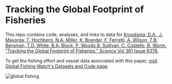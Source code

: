 # Tracking the Global Footprint of Fisheries

This repo contains code, analyses, and links to data for [Kroodsma, D.A., J. Mayorga, T. Hochberg, N.A. Miller, K. Boerder, F. Ferretti, A. Wilson, 7 B. Bergman, T.D. White, B.A. Block, P. Woods,B. Sullivan, C. Costello, B. Worm. "Tracking the Global Footprint of Fisheries." _Science_ Vol 361 Issue 6378.](http://science.sciencemag.org/cgi/doi/10.1126/science.aao1118)

To get the fishing effort and vessel data associated with this paper, [visit Global Fishing Watch's Datasets and Code page](https://globalfishingwatch.org/datasets-and-code/).

![global fishing](images/3.GlobalFishingActivity-dark.jpg)
